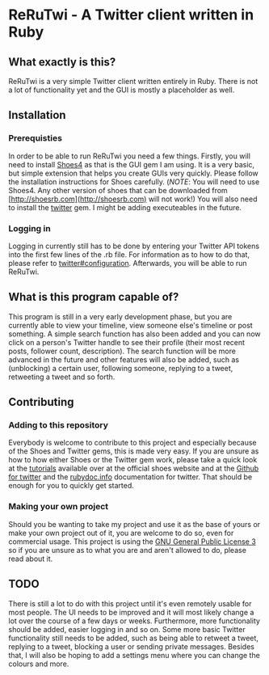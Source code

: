 # ReRuTwi - A Twitter client written in Ruby
## What exactly is this?
ReRuTwi is a very simple Twitter client written entirely in Ruby. There is not a lot of functionality yet and the GUI is mostly a placeholder as well.

## Installation
### Prerequisties
In order to be able to run ReRuTwi you need a few things.
Firstly, you will need to install [Shoes4](https://github.com/shoes/shoes4) as that is the GUI gem I am using. It is a very basic, but simple extension that helps you create GUIs very quickly. Please follow the installation instructions for Shoes carefully. (*NOTE*: You will need to use Shoes4. Any other version of shoes that can be downloaded from [http://shoesrb.com](http://shoesrb.com) will not work!)
You will also need to install the [twitter](https://github.com/sferik/twitter) gem.
I might be adding executeables in the future.

### Logging in
Logging in currently still has to be done by entering your Twitter API tokens into the first few lines of the .rb file. For information as to how to do that, please refer to [twitter#configuration](https://github.com/sferik/twitter#configuration).
Afterwards, you will be able to run ReRuTwi.

## What is this program capable of?
This program is still in a very early development phase, but you are currently able to view your timeline, view someone else's timeline or post something. A simple search function has also been added and you can now click on a person's Twitter handle to see their profile (their most recent posts, follower count, description). The search function will be more advanced in the future and other features will also be added, such as (unblocking) a certain user, following someone, replying to a tweet, retweeting a tweet and so forth.

## Contributing
### Adding to this repository
Everybody is welcome to contribute to this project and especially because of the Shoes and Twitter gems, this is made very easy. If you are unsure as how to how either Shoes or the Twitter gem work, please take a quick look at the [tutorials](http://shoesrb.com/tutorials/) available over at the official shoes website and at the [Github for twitter](https://github.com/sferik/twitter) and the [rubydoc.info](http://www.rubydoc.info/gems/twitter) documentation for twitter. That should be enough for you to quickly get started.

### Making your own project
Should you be wanting to take my project and use it as the base of yours or make your own project out of it, you are welcome to do so, even for commercial usage. This project is using the [GNU General Public License 3](https://www.gnu.org/licenses/gpl.html) so if you are unsure as to what you are and aren't allowed to do, please read about it.

## TODO
There is still a lot to do with this project until it's even remotely usable for most people. The UI needs to be improved and it will most likely change a lot over the course of a few days or weeks. Furthermore, more functionality should be added, easier logging in and so on. Some more basic Twitter functionality still needs to be added, such as being able to retweet a tweet, replying to a tweet, blocking a user or sending private messages. Besides that, I will also be hoping to add a settings menu where you can change the colours and more.
